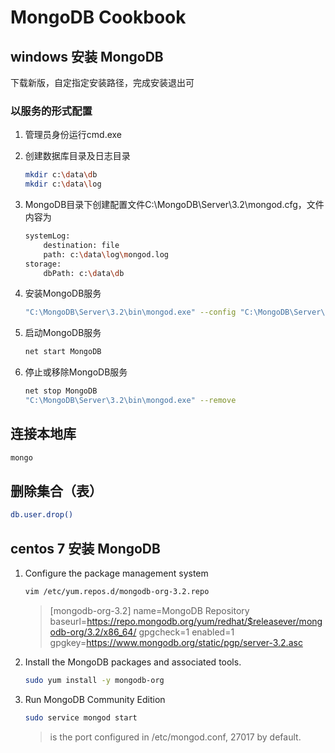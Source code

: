 # MongoDB Cookbook

## windows 安装 MongoDB
下载新版，自定指定安装路径，完成安装退出可

### 以服务的形式配置
1. 管理员身份运行cmd.exe

2. 创建数据库目录及日志目录
	```bash
	mkdir c:\data\db
	mkdir c:\data\log
	```

3. MongoDB目录下创建配置文件C:\MongoDB\Server\3.2\mongod.cfg，文件内容为
	```bash
	systemLog:
	    destination: file
	    path: c:\data\log\mongod.log
	storage:
	    dbPath: c:\data\db
	```

4. 安装MongoDB服务
	```bash
	"C:\MongoDB\Server\3.2\bin\mongod.exe" --config "C:\MongoDB\Server\3.2\mongod.cfg" --install
	```

5. 启动MongoDB服务
	```bash
	net start MongoDB
	```

6. 停止或移除MongoDB服务
	```bash
	net stop MongoDB
	"C:\MongoDB\Server\3.2\bin\mongod.exe" --remove
	```
## 连接本地库
```bash
mongo
```

## 删除集合（表）
```bash
db.user.drop()
```

## centos 7 安装 MongoDB
1. Configure the package management system
	```bash
	vim /etc/yum.repos.d/mongodb-org-3.2.repo
	```
	> [mongodb-org-3.2]
	> name=MongoDB Repository
	> baseurl=https://repo.mongodb.org/yum/redhat/$releasever/mongodb-org/3.2/x86_64/
	> gpgcheck=1
	> enabled=1
	> gpgkey=https://www.mongodb.org/static/pgp/server-3.2.asc

2. Install the MongoDB packages and associated tools.
	```bash
	sudo yum install -y mongodb-org
	```

3. Run MongoDB Community Edition
	```bash
	sudo service mongod start
	```
	> <port> is the port configured in /etc/mongod.conf, 27017 by default.

